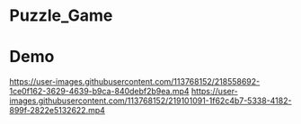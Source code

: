 # Puzzle_Game

# Demo

https://user-images.githubusercontent.com/113768152/218558692-1ce0f162-3629-4639-b9ca-840debf2b9ea.mp4
https://user-images.githubusercontent.com/113768152/219101091-1f62c4b7-5338-4182-899f-2822e5132622.mp4

